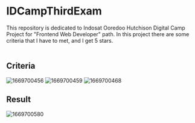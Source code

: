 # IDCampThirdExam
This repository is dedicated to Indosat Ooredoo Hutchison Digital Camp Project for "Frontend Web Developer" path. In this project there are some criteria that I have to met, and I get 5 stars. <br><br>
## Criteria
![1669700456](https://user-images.githubusercontent.com/40969170/204448353-dad23aa5-87f3-477a-a196-7a3e8b01b13b.png)
![1669700459](https://user-images.githubusercontent.com/40969170/204448460-13f6cb54-d9b9-47ac-b02b-dc4f0c753915.png)
![1669700468](https://user-images.githubusercontent.com/40969170/204448473-7c99a4a0-a7c4-40a1-b000-b7d5c80a0f04.png)
## Result
![1669700580](https://user-images.githubusercontent.com/40969170/204448562-21373a23-3b40-4bfc-9cc1-d5578f6b0b8f.png)
